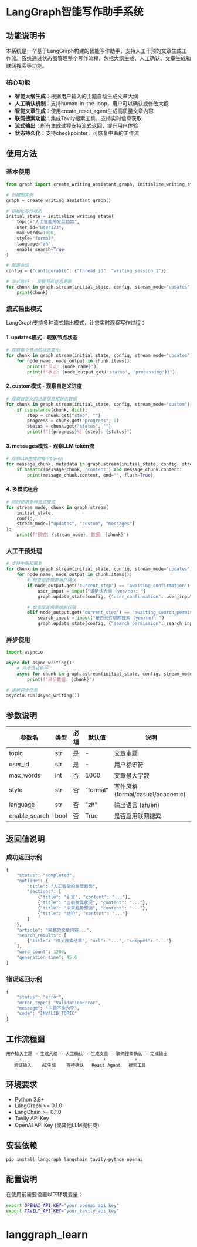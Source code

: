 # LangGraph智能写作助手系统

## 功能说明书

本系统是一个基于LangGraph构建的智能写作助手，支持人工干预的文章生成工作流。系统通过状态图管理整个写作流程，包括大纲生成、人工确认、文章生成和联网搜索等功能。

### 核心功能
- **智能大纲生成**：根据用户输入的主题自动生成文章大纲
- **人工确认机制**：支持human-in-the-loop，用户可以确认或修改大纲
- **智能文章生成**：使用create_react_agent生成高质量文章内容
- **联网搜索功能**：集成Tavily搜索工具，支持实时信息获取
- **流式输出**：所有生成过程支持流式返回，提升用户体验
- **状态持久化**：支持checkpointer，可恢复中断的工作流

## 使用方法

### 基本使用
```python
from graph import create_writing_assistant_graph, initialize_writing_state

# 创建图实例
graph = create_writing_assistant_graph()

# 初始化写作状态
initial_state = initialize_writing_state(
    topic="人工智能的发展趋势",
    user_id="user123",
    max_words=1000,
    style="formal",
    language="zh",
    enable_search=True
)

# 配置会话
config = {"configurable": {"thread_id": "writing_session_1"}}

# 流式执行 - 观察节点状态更新
for chunk in graph.stream(initial_state, config, stream_mode="updates"):
    print(chunk)
```

### 流式输出模式
LangGraph支持多种流式输出模式，让您实时观察写作过程：

#### 1. updates模式 - 观察节点状态
```python
# 观察每个节点的状态变化
for chunk in graph.stream(initial_state, config, stream_mode="updates"):
    for node_name, node_output in chunk.items():
        print(f"节点: {node_name}")
        print(f"状态: {node_output.get('status', 'processing')}")
```

#### 2. custom模式 - 观察自定义进度
```python
# 观察自定义的进度信息和状态数据
for chunk in graph.stream(initial_state, config, stream_mode="custom"):
    if isinstance(chunk, dict):
        step = chunk.get("step", "")
        progress = chunk.get("progress", 0)
        status = chunk.get("status", "")
        print(f"[{progress}%] {step}: {status}")
```

#### 3. messages模式 - 观察LLM token流
```python
# 观察LLM生成的每个token
for message_chunk, metadata in graph.stream(initial_state, config, stream_mode="messages"):
    if hasattr(message_chunk, 'content') and message_chunk.content:
        print(message_chunk.content, end="", flush=True)
```

#### 4. 多模式组合
```python
# 同时使用多种流式模式
for stream_mode, chunk in graph.stream(
    initial_state,
    config,
    stream_mode=["updates", "custom", "messages"]
):
    print(f"模式: {stream_mode}, 数据: {chunk}")
```

### 人工干预处理
```python
# 支持中断和恢复
for chunk in graph.stream(initial_state, config, stream_mode="updates"):
    for node_name, node_output in chunk.items():
        # 检查是否需要用户确认
        if node_output.get('current_step') == 'awaiting_confirmation':
            user_input = input("请确认大纲 (yes/no): ")
            graph.update_state(config, {"user_confirmation": user_input})

        # 检查是否需要搜索权限
        elif node_output.get('current_step') == 'awaiting_search_permission':
            search_input = input("是否允许联网搜索 (yes/no): ")
            graph.update_state(config, {"search_permission": search_input})
```

### 异步使用
```python
import asyncio

async def async_writing():
    # 异步流式执行
    async for chunk in graph.astream(initial_state, config, stream_mode="custom"):
        print(f"异步数据: {chunk}")

# 运行异步任务
asyncio.run(async_writing())
```

## 参数说明

| 参数名 | 类型 | 必填 | 默认值 | 说明 |
|--------|------|------|--------|------|
| topic | str | 是 | - | 文章主题 |
| user_id | str | 是 | - | 用户标识符 |
| max_words | int | 否 | 1000 | 文章最大字数 |
| style | str | 否 | "formal" | 写作风格 (formal/casual/academic) |
| language | str | 否 | "zh" | 输出语言 (zh/en) |
| enable_search | bool | 否 | True | 是否启用联网搜索 |

## 返回值说明

### 成功返回示例
```python
{
    "status": "completed",
    "outline": {
        "title": "人工智能的发展趋势",
        "sections": [
            {"title": "引言", "content": "..."},
            {"title": "当前发展状况", "content": "..."},
            {"title": "未来趋势预测", "content": "..."},
            {"title": "结论", "content": "..."}
        ]
    },
    "article": "完整的文章内容...",
    "search_results": [
        {"title": "相关搜索结果", "url": "...", "snippet": "..."}
    ],
    "word_count": 1200,
    "generation_time": 45.6
}
```

### 错误返回示例
```python
{
    "status": "error",
    "error_type": "ValidationError",
    "message": "主题不能为空",
    "code": "INVALID_TOPIC"
}
```

## 工作流程图

```
用户输入主题 → 生成大纲 → 人工确认 → 生成文章 → 联网搜索确认 → 完成输出
     ↓           ↓         ↓         ↓           ↓
   验证输入    AI生成    等待确认   React Agent   搜索工具
```

## 环境要求

- Python 3.8+
- LangGraph >= 0.1.0
- LangChain >= 0.1.0
- Tavily API Key
- OpenAI API Key (或其他LLM提供商)

## 安装依赖

```bash
pip install langgraph langchain tavily-python openai
```

## 配置说明

在使用前需要设置以下环境变量：
```bash
export OPENAI_API_KEY="your_openai_api_key"
export TAVILY_API_KEY="your_tavily_api_key"
```
# langgraph_learn
